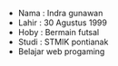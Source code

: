 - Nama : Indra gunawan
- Lahir : 30 Agustus 1999
- Hoby : Bermain futsal
- Studi : STMIK pontianak
- Belajar web progaming
